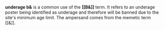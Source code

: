 **underage b&** is a common use of the **[[B&]]** term. It refers to an underage poster being identified as underage and therefore will be banned due to the site's minimum age limit. The ampersand comes from the memetic term [[&]].
